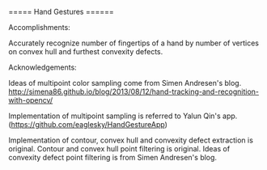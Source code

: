 ===== Hand Gestures ======

Accomplishments:

Accurately recognize number of fingertips of a hand by number of vertices on
convex hull and furthest convexity defects.

Acknowledgements:

Ideas of multipoint color sampling come from Simen Andresen's blog.
http://simena86.github.io/blog/2013/08/12/hand-tracking-and-recognition-with-opencv/

Implementation of multipoint sampling is referred to Yalun Qin's app. (https://github.com/eaglesky/HandGestureApp)

Implementation of contour, convex hull and convexity defect extraction is original.
Contour and convex hull point filtering is original.
Ideas of convexity defect point filtering is from Simen Andresen's blog.
